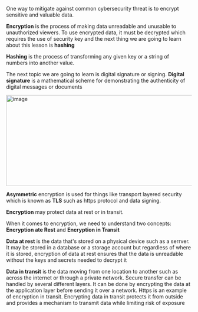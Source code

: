 One way to mitigate against common cybersecurity threat is to encrypt sensitive and valuable data.

**Encryption** is the process of making data unreadable and unusable to unauthorized viewers. To use encrypted data, it must be decrypted which requires the use of security key and the next thing we are going to learn about this lesson is **hashing**

**Hashing** is the process of transforming any given key or a string of numbers into another value. 

The next topic we are going to learn is digital signature or signing. **Digital signature** is a mathematical scheme for demonstrating the authenticity of digital messages or documents


<img width="790" height="246" alt="image" src="https://github.com/user-attachments/assets/9b690215-e702-41b2-a2ce-f5fc9c64d7dd" />


**Asymmetric** encryption is used for things like transport layered security which is known as **TLS** such as https protocol and data signing.

**Encryption** may protect data at rest or in transit.

When it comes to encryption, we need to understand two concepts:
**Encryption ate Rest** and **Encryption in Transit**


**Data at rest** is the data that's stored on a physical device such as a serrver. It may be stored in a database or a storage account but regardless of where it is stored, encryption of data at rest ensures that the data is unreadable without the keys and secrets needed to decrypt it


**Data in transit** is the data moving from one location to another such as across the internet or through a private network. Secure transfer can be handled by several different layers. It can be done by encrypting the data at the application layer before sending it over a network. Https is an example of encryption in transit. Encrypting data in transit protects it from outside and provides a mechanism to transmit data while limiting risk of exposure
